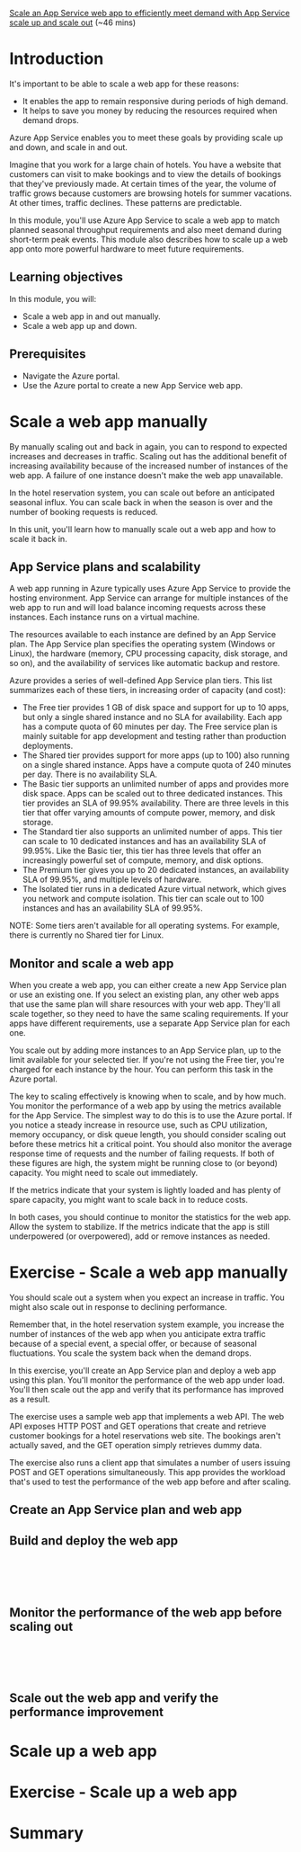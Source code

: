 [Scale an App Service web app to efficiently meet demand with App Service scale up and scale out](https://docs.microsoft.com/en-us/learn/modules/app-service-scale-up-scale-out/) (~46 mins)

# Introduction

It's important to be able to scale a web app for these reasons:

- It enables the app to remain responsive during periods of high demand.
- It helps to save you money by reducing the resources required when demand drops.

Azure App Service enables you to meet these goals by providing scale up and down, and scale in and out.

Imagine that you work for a large chain of hotels. You have a website that customers can visit to make bookings and to view the details of bookings that they've previously made. At certain times of the year, the volume of traffic grows because customers are browsing hotels for summer vacations. At other times, traffic declines. These patterns are predictable.

In this module, you'll use Azure App Service to scale a web app to match planned seasonal throughput requirements and also meet demand during short-term peak events. This module also describes how to scale up a web app onto more powerful hardware to meet future requirements.

## Learning objectives

In this module, you will:

- Scale a web app in and out manually.
- Scale a web app up and down.

## Prerequisites

- Navigate the Azure portal.
- Use the Azure portal to create a new App Service web app.

# Scale a web app manually

By manually scaling out and back in again, you can to respond to expected increases and decreases in traffic. Scaling out has the additional benefit of increasing availability because of the increased number of instances of the web app. A failure of one instance doesn't make the web app unavailable.

In the hotel reservation system, you can scale out before an anticipated seasonal influx. You can scale back in when the season is over and the number of booking requests is reduced.

In this unit, you'll learn how to manually scale out a web app and how to scale it back in.

## App Service plans and scalability

A web app running in Azure typically uses Azure App Service to provide the hosting environment. App Service can arrange for multiple instances of the web app to run and will load balance incoming requests across these instances. Each instance runs on a virtual machine.

The resources available to each instance are defined by an App Service plan. The App Service plan specifies the operating system (Windows or Linux), the hardware (memory, CPU processing capacity, disk storage, and so on), and the availability of services like automatic backup and restore.

Azure provides a series of well-defined App Service plan tiers. This list summarizes each of these tiers, in increasing order of capacity (and cost):

- The Free tier provides 1 GB of disk space and support for up to 10 apps, but only a single shared instance and no SLA for availability. Each app has a compute quota of 60 minutes per day. The Free service plan is mainly suitable for app development and testing rather than production deployments.
- The Shared tier provides support for more apps (up to 100) also running on a single shared instance. Apps have a compute quota of 240 minutes per day. There is no availability SLA.
- The Basic tier supports an unlimited number of apps and provides more disk space. Apps can be scaled out to three dedicated instances. This tier provides an SLA of 99.95% availability. There are three levels in this tier that offer varying amounts of compute power, memory, and disk storage.
- The Standard tier also supports an unlimited number of apps. This tier can scale to 10 dedicated instances and has an availability SLA of 99.95%. Like the Basic tier, this tier has three levels that offer an increasingly powerful set of compute, memory, and disk options.
- The Premium tier gives you up to 20 dedicated instances, an availability SLA of 99.95%, and multiple levels of hardware.
- The Isolated tier runs in a dedicated Azure virtual network, which gives you network and compute isolation. This tier can scale out to 100 instances and has an availability SLA of 99.95%.

NOTE: Some tiers aren't available for all operating systems. For example, there is currently no Shared tier for Linux.

## Monitor and scale a web app

When you create a web app, you can either create a new App Service plan or use an existing one. If you select an existing plan, any other web apps that use the same plan will share resources with your web app. They'll all scale together, so they need to have the same scaling requirements. If your apps have different requirements, use a separate App Service plan for each one.

You scale out by adding more instances to an App Service plan, up to the limit available for your selected tier. If you're not using the Free tier, you're charged for each instance by the hour. You can perform this task in the Azure portal.

The key to scaling effectively is knowing when to scale, and by how much. You monitor the performance of a web app by using the metrics available for the App Service. The simplest way to do this is to use the Azure portal. If you notice a steady increase in resource use, such as CPU utilization, memory occupancy, or disk queue length, you should consider scaling out before these metrics hit a critical point. You should also monitor the average response time of requests and the number of failing requests. If both of these figures are high, the system might be running close to (or beyond) capacity. You might need to scale out immediately.

If the metrics indicate that your system is lightly loaded and has plenty of spare capacity, you might want to scale back in to reduce costs.

In both cases, you should continue to monitor the statistics for the web app. Allow the system to stabilize. If the metrics indicate that the app is still underpowered (or overpowered), add or remove instances as needed.

# Exercise - Scale a web app manually

You should scale out a system when you expect an increase in traffic. You might also scale out in response to declining performance.

Remember that, in the hotel reservation system example, you increase the number of instances of the web app when you anticipate extra traffic because of a special event, a special offer, or because of seasonal fluctuations. You scale the system back when the demand drops.

In this exercise, you'll create an App Service plan and deploy a web app using this plan. You'll monitor the performance of the web app under load. You'll then scale out the app and verify that its performance has improved as a result.

The exercise uses a sample web app that implements a web API. The web API exposes HTTP POST and GET operations that create and retrieve customer bookings for a hotel reservations web site. The bookings aren't actually saved, and the GET operation simply retrieves dummy data.

The exercise also runs a client app that simulates a number of users issuing POST and GET operations simultaneously. This app provides the workload that's used to test the performance of the web app before and after scaling.

## Create an App Service plan and web app

## Build and deploy the web app

```sh

```

```sh

```

```sh

```

```sh

```

```sh

```

## Monitor the performance of the web app before scaling out

```sh

```

```sh

```

```sh

```

```sh

```

```sh

```

## Scale out the web app and verify the performance improvement

# Scale up a web app

# Exercise - Scale up a web app

# Summary
